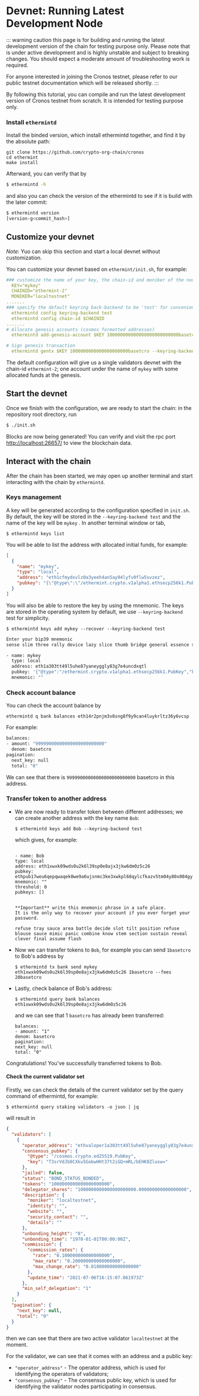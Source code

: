 # Devnet: Running Latest Development Node

::: warning caution
this page is for building and running the latest development version of the chain for testing purpose only. Please note that is under active development and is highly unstable and subject to breaking changes. You should expect a moderate amount of troubleshooting work is required.

For anyone interested in joining the Cronos testnet,
please refer to our public testnet documentation which will be released shortly.
:::

By following this tutorial, you can compile and run the latest development version of Cronos testnet from scratch. It is intended for testing purpose only.

### Install `ethermintd`

Install the binded version, which install ethermintd together, and find it by the absolute path:

```
git clone https://github.com/crypto-org-chain/cronos
cd ethermint
make install
```

Afterward, you can verify that by

```bash
$ ethermintd -h
```

and also you can check the version of the ethermintd to see if it is build with the later commit:

```bash
$ ethermintd version
[version-g<commit_hash>]
```

## Customize your devnet

_Note_: Yuo can skip this section and start a local devnet without customization.

You can customize your devnet based on `ethermint/init.sh`, for example:

```yaml
### customize the name of your key, the chain-id and moniker of the node ###
  KEY="mykey"
  CHAINID="ethermint-2"
  MONIKER="localtestnet"
.......
### specify the default keyring back-backend to be 'test' for convenience ###
  ethermintd config keyring-backend test
  ethermintd config chain-id $CHAINID
.......
# Allocate genesis accounts (cosmos formatted addresses)
  ethermintd add-genesis-account $KEY 100000000000000000000000000basetcro --keyring-backend test

# Sign genesis transaction
  ethermintd gentx $KEY 1000000000000000000000basetcro --keyring-backend test --chain-id $CHAINID
```

The default configuration will give us a single validators devnet with the chain-id `ethermint-2`; one account under the name of `mykey` with some allocated funds at the genesis.

## Start the devnet

Once we finish with the configuration, we are ready to start the chain: in the repository root directory, run

```sh
$ ./init.sh
```

Blocks are now being generated! You can verify and visit the rpc port [http://localhost:26657/](http://localhost:26657/) to view the blockchain data.

## Interact with the chain

After the chain has been started, we may open up another terminal and start interacting with the chain by `ethermintd`.

### Keys management

A key will be generated according to the configuration specified in `init.sh`. By default, the key will be stored in the `--keyring-backend test` and the name of the key will be `mykey` . In another terminal window or tab,

```
$ ethermintd keys list
```

You will be able to list the address with allocated initial funds, for example:

```json
[
  {
    "name": "mykey",
    "type": "local",
    "address": "eth1cfmydxvlz0a3yeeh4an5ay94lyfv0flw5svzez",
    "pubkey": "{\"@type\":\"/ethermint.crypto.v1alpha1.ethsecp256k1.PubKey\",\"key\":\"AssVo7smZ323alb4hq2SIJ/TZw2rJeslZlZK7EGqyC8H\"}"
  }
]
```

You will also be able to restore the key by using the mnemonic. The keys are stored in the operating system by default, we use `--keyring-backend` test for simplicity.

```
$ ethermintd keys add mykey --recover --keyring-backend test
```

```bash
Enter your bip39 mnemonic
sense slim three rally device lazy slice thumb bridge general essence seven diamond broom scan tell cactus into exotic paddle ignore tape unaware also

- name: mykey
  type: local
  address: eth1a303tt49l5uhe87yaneyggly83g7e4uncdxqtl
  pubkey: '{"@type":"/ethermint.crypto.v1alpha1.ethsecp256k1.PubKey","key":"A9J4ELPAqyyrmypT9CtOVyWrO66eEXum3d8Z2mV7MS6O"}'
  mnemonic: ""

```

### Check account balance

You can check the account balance by

```
ethermintd q bank balances eth14r2pnjm3v8sng8f9y9can4luykrltz36y6vcsp
```

For example:

```bash
balances:
- amount: "99999000000000000000000000"
  denom: basetcro
pagination:
  next_key: null
  total: "0"
```

We can see that there is `99999000000000000000000000` basetcro in this address.

### Transfer token to another address

- We are now ready to transfer token between different addresses; we can create another address with the key name `Bob`:

  ```
  $ ethermintd keys add Bob --keyring-backend test
  ```

  which gives, for example:

  ```

  - name: Bob
  type: local
  address: eth1xwxk09wds0u2k6l39sp0e8ajx3jkw6dm0z5c26
  pubkey: ethpub17weu6qepqwaqek0we9a6ujsnmc3ke3xwkpl68qylcfkazv5tm04y80x004gy2uy3g8p
  mnemonic: ""
  threshold: 0
  pubkeys: []


  **Important** write this mnemonic phrase in a safe place.
  It is the only way to recover your account if you ever forget your password.

  refuse tray sauce area battle decide slot tilt position refuse blouse sauce mimic panic combine know stem section sustain reveal clever final assume flash
  ```

- Now we can transfer tokens to `Bob`, for example you can send `1basetcro` to Bob's address by

  ```
  $ ethermintd tx bank send mykey eth1xwxk09wds0u2k6l39sp0e8ajx3jkw6dm0z5c26 1basetcro --fees 20basetcro
  ```

- Lastly, check balance of Bob's address:
  ```
  $ ethermintd query bank balances eth1xwxk09wds0u2k6l39sp0e8ajx3jkw6dm0z5c26
  ```
  and we can see that 1 `basetcro` has already been transferred:
  ```
  balances:
  - amount: "1"
  denom: basetcro
  pagination:
  next_key: null
  total: "0"
  ```

Congratulations! You've successfully transferred tokens to Bob.

#### Check the current validator set

Firstly, we can check the details of the current validator set by the query command of ethermintd, for example:

```
$ ethermintd query staking validators -o json | jq
```

will result in

```json
{
  "validators": [
    {
      "operator_address": "ethvaloper1a303tt49l5uhe87yaneyggly83g7e4unxlc59p",
      "consensus_pubkey": {
        "@type": "/cosmos.crypto.ed25519.PubKey",
        "key": "T3srVdJb8CXku5GobwHHt37t2iGQ+mRL/bEHK8Zlusw="
      },
      "jailed": false,
      "status": "BOND_STATUS_BONDED",
      "tokens": "1000000000000000000000",
      "delegator_shares": "1000000000000000000000.000000000000000000",
      "description": {
        "moniker": "localtestnet",
        "identity": "",
        "website": "",
        "security_contact": "",
        "details": ""
      },
      "unbonding_height": "0",
      "unbonding_time": "1970-01-01T00:00:00Z",
      "commission": {
        "commission_rates": {
          "rate": "0.100000000000000000",
          "max_rate": "0.200000000000000000",
          "max_change_rate": "0.010000000000000000"
        },
        "update_time": "2021-07-06T16:15:07.061973Z"
      },
      "min_self_delegation": "1"
    }
  ],
  "pagination": {
    "next_key": null,
    "total": "0"
  }
}
```

then we can see that there are two active validator `localtestnet` at the moment.

For the validator, we can see that it comes with an address and a public key:

- `"operator_address"` - The operator address, which is used for identifying the operators of validators;
- `"consensus_pubkey"` - The consensus public key, which is used for identifying the validator nodes participating in consensus.
